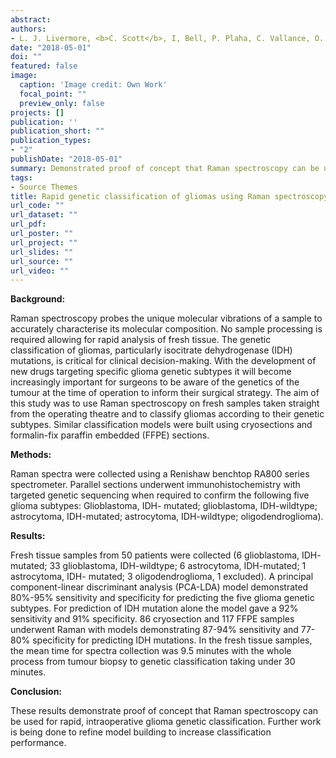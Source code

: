 ```yaml
---
abstract:  
authors:
- L. J. Livermore, <b>C. Scott</b>, I, Bell, P. Plaha, C. Vallance, O. Ansorge
date: "2018-05-01"
doi: ""
featured: false
image:
  caption: 'Image credit: Own Work'
  focal_point: ""
  preview_only: false
projects: []
publication: ''
publication_short: ""
publication_types:
- "2"  
publishDate: "2018-05-01"
summary: Demonstrated proof of concept that Raman spectroscopy can be used for rapid, intraoperative glioma genetic classification. <b><i> Abstract and Poster - Cancer Research UK Brain Tumour Conference, England, June 1st - 3rd 2018. </i></b>
tags:
- Source Themes
title: Rapid genetic classification of gliomas using Raman spectroscopy
url_code: ""
url_dataset: ""
url_pdf:
url_poster: ""
url_project: ""
url_slides: ""
url_source: ""
url_video: ""
---
```


<b>Background:</b>

Raman spectroscopy probes the unique molecular vibrations of a sample to accurately characterise its molecular composition. No sample processing is required allowing for rapid analysis of fresh tissue. The genetic classification of gliomas, particularly isocitrate dehydrogenase (IDH) mutations, is critical for clinical decision-making. With the development of new drugs targeting specific glioma genetic subtypes it will become increasingly important for surgeons to be aware of the genetics of the tumour at the time of operation to inform their surgical strategy. The aim of this study was to use Raman spectroscopy on fresh samples taken straight from the operating theatre and to classify gliomas according to their genetic subtypes. Similar classification models were built using cryosections and formalin-fix paraffin embedded (FFPE) sections. 

<b>Methods:</b>
 
Raman spectra were collected using a Renishaw benchtop RA800 series spectrometer. Parallel sections underwent immunohistochemistry with targeted genetic sequencing when required to confirm the following five glioma subtypes: Glioblastoma, IDH- mutated; glioblastoma, IDH-wildtype; astrocytoma, IDH-mutated; astrocytoma, IDH-wildtype; oligodendroglioma). 

<b>Results:</b>

Fresh tissue samples from 50 patients were collected (6 glioblastoma, IDH- mutated; 33 glioblastoma, IDH-wildtype; 6 astrocytoma, IDH-mutated; 1 astrocytoma, IDH- mutated; 3 oligodendroglioma, 1 excluded). A principal component-linear discriminant analysis (PCA-LDA) model demonstrated 80%-95% sensitivity and specificity for predicting the five glioma genetic subtypes. For prediction of IDH mutation alone the model gave a 92% sensitivity and 91% specificity. 86 cryosection and 117 FFPE samples underwent Raman with models demonstrating 87-94% sensitivity and 77-80% specificity for predicting IDH mutations. In the fresh tissue samples, the mean time for spectra collection was 9.5 minutes with the whole process from tumour biopsy to genetic classification taking under 30 minutes. 

<b>Conclusion:</b>

These results demonstrate proof of concept that Raman spectroscopy can be used for rapid, intraoperative glioma genetic classification. Further work is being done to refine model building to increase classification performance. 